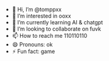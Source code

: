 - 👋 Hi, I’m @tomppxx
- 👀 I’m interested in ooxx
- 🌱 I’m currently learning AI & chatgpt
- 💞️ I’m looking to collaborate on fuvk
- 📫 How to reach me 110110110
- 😄 Pronouns: ok
- ⚡ Fun fact: game

<!---
tomppxx/tomppxx is a ✨ special ✨ repository because its `README.md` (this file) appears on your GitHub profile.
You can click the Preview link to take a look at your changes.
--->
